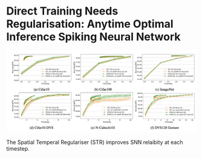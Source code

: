 # Direct Training Needs Regularisation: Anytime Optimal Inference Spiking Neural Network


<p align="center">
<img src="./docs/results.png" width="800">
</p>

The Spatial Temperal Regulariser (STR) improves SNN relaibity at each timestep. 
